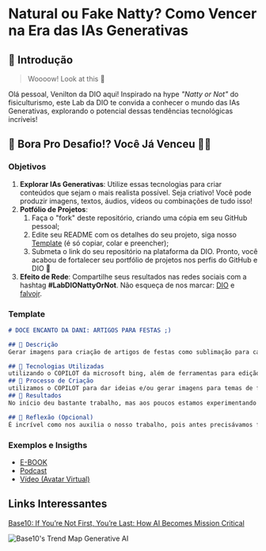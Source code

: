 # Natural ou Fake Natty? Como Vencer na Era das IAs Generativas

## 🚀 Introdução

> Woooow! Look at this 👀

Olá pessoal, Venilton da DIO aqui! Inspirado na hype _"Natty or Not"_ do fisiculturismo, este Lab da DIO te convida a conhecer o mundo das IAs Generativas, explorando o potencial dessas tendências tecnológicas incríveis!

## 🎯 Bora Pro Desafio!? Você Já Venceu 💪🤓

### Objetivos

1. **Explorar IAs Generativas**: Utilize essas tecnologias para criar conteúdos que sejam o mais realista possível. Seja criativo! Você pode produzir imagens, textos, áudios, vídeos ou combinações de tudo isso!
1. **Potfólio de Projetos**:
    1. Faça o "fork" deste repositório, criando uma cópia em seu GitHub pessoal;
    2. Edite seu README com os detalhes do seu projeto, siga nosso [Template](#template) (é só copiar, colar e preencher);
    3. Submeta o link do seu repositório na plataforma da DIO. Pronto, você acabou de fortalecer seu portfólio de projetos nos perfis do GitHub e DIO 🚀
1. **Efeito de Rede**: Compartilhe seus resultados nas redes sociais com a hashtag **#LabDIONattyOrNot**. Não esqueça de nos marcar: [DIO](https://www.linkedin.com/school/dio-makethechange) e [falvojr](https://www.linkedin.com/in/falvojr).

### Template

```markdown
# DOCE ENCANTO DA DANI: ARTIGOS PARA FESTAS ;)

## 📒 Descrição
Gerar imagens para criação de artigos de festas como sublimação para canecas personalizadas, caixinhas milk, pirâmides, e outros artigos de festas e decorações.

## 🤖 Tecnologias Utilizadas
utilizando o COPILOT da microsoft bing, além de ferramentas para edição de imagens com IA como FREEPIK, além de outras como CANVA, UDOIS e outros aplicativos
## 🧐 Processo de Criação
utilizamos o COPILOT para dar ideias e/ou gerar imagens para temas de festas, ou se for o caso, nós também usamos o FREEPIK para gerar imagens para impressão de caixinhas e outros artigos.
## 🚀 Resultados
No início deu bastante trabalho, mas aos poucos estamos experimentando algo sensacional com essas imagens geradas por IA

## 💭 Reflexão (Opcional)
É incrível como nos auxilia o nosso trabalho, pois antes precisávamos fazer tudo manualmente através de outros aplicativos, mas gerando imagens perfeitas e textos prontos já para impressão de caixinhas e priâmides, é sensacional!!
```

### Exemplos e Insigths

- [E-BOOK](/exemplos/E-BOOK.md)
- [Podcast](/exemplos/PODCAST.md)
- [Vídeo (Avatar Virtual)](/exemplos/VIDEO.md)

## Links Interessantes

[Base10: If You’re Not First, You’re Last: How AI Becomes Mission Critical](https://base10.vc/post/generative-ai-mission-critical/)

![Base10's Trend Map Generative AI](https://github.com/digitalinnovationone/lab-natty-or-not/assets/730492/f4df26e8-f8f7-4419-8252-c69d73ea930c)

